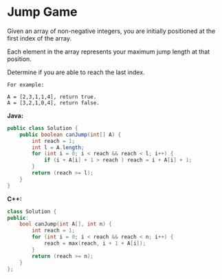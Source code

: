 # Jump Game

Given an array of non-negative integers, you are initially positioned at the first index of the array.

Each element in the array represents your maximum jump length at that position.

Determine if you are able to reach the last index.

    For example:

    A = [2,3,1,1,4], return true.
    A = [3,2,1,0,4], return false.

**Java:**
```java
public class Solution {
    public boolean canJump(int[] A) {
        int reach = 1;
        int l = A.length;
        for (int i = 0; i < reach && reach < l; i++) {
            if (i + A[i] + 1 > reach ) reach = i + A[i] + 1;
        }
        return (reach >= l);
    }
}
```

**C++:**
```c++
class Solution {
public:
    bool canJump(int A[], int n) {
        int reach = 1;
        for (int i = 0; i < reach && reach < n; i++) {
            reach = max(reach, i + 1 + A[i]);
        }
        return (reach >= n);
    }
};
```
